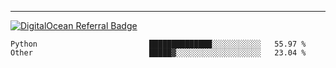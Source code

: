 ---
[![DigitalOcean Referral Badge](https://web-platforms.sfo2.digitaloceanspaces.com/WWW/Badge%203.svg)](https://www.digitalocean.com/?refcode=37fa54d82492&utm_campaign=Referral_Invite&utm_medium=Referral_Program&utm_source=badge)

<!--START_SECTION:waka-->

```text
Python                         ██████████████░░░░░░░░░░░   55.97 %
Other                          █████▓░░░░░░░░░░░░░░░░░░░   23.04 %
```

<!--END_SECTION:waka-->


[linkedin]: https://www.linkedin.com/in/mohamed-elh/

